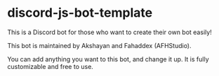 # discord-js-bot-template
This is a Discord bot for those who want to create their own bot easily!
<p>This bot is maintained by Akshayan and Fahaddex (AFHStudio).</p>
<p>You can add anything you want to this bot, and change it up. It is fully customizable and free to use.</p>
